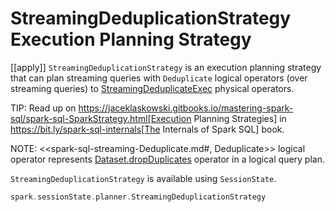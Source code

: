 # StreamingDeduplicationStrategy Execution Planning Strategy

[[apply]]
`StreamingDeduplicationStrategy` is an execution planning strategy that can plan streaming queries with `Deduplicate` logical operators (over streaming queries) to [StreamingDeduplicateExec](spark-sql-streaming-StreamingDeduplicateExec.md) physical operators.

TIP: Read up on https://jaceklaskowski.gitbooks.io/mastering-spark-sql/spark-sql-SparkStrategy.html[Execution Planning Strategies] in https://bit.ly/spark-sql-internals[The Internals of Spark SQL] book.

NOTE: <<spark-sql-streaming-Deduplicate.md#, Deduplicate>> logical operator represents [Dataset.dropDuplicates](operators/dropDuplicates.md) operator in a logical query plan.

`StreamingDeduplicationStrategy` is available using `SessionState`.

```scala
spark.sessionState.planner.StreamingDeduplicationStrategy
```
